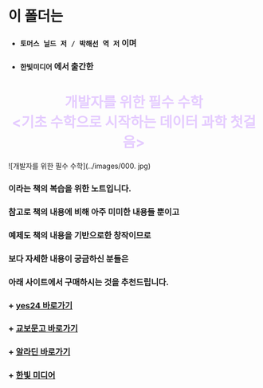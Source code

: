 # 이 폴더는
+ ### `토머스 닐드 저 / 박해선 역 저` 이며
+ ### `한빛미디어` 에서 출간한

# <div style="text-align:center;"><span style="color: #E5CCFF">개발자를 위한 필수 수학<br>\<기초 수학으로 시작하는 데이터 과학 첫걸음\></span></div>

![개발자를 위한 필수 수학](../images/000. jpg)

### 이라는 책의 복습을 위한 노트입니다.
### 참고로 책의 내용에 비해 아주 미미한 내용들 뿐이고
### 예제도 책의 내용을 기반으로한 창작이므로
### 보다 자세한 내용이 궁금하신 분들은 
### 아래 사이트에서 구매하시는 것을 추천드립니다.
  ###  + [yes24 바로가기](https://www.yes24.com/Product/Goods/126804246)
  ###  + [교보문고 바로가기](https://product.kyobobook.co.kr/detail/S000213417669)
  ###  + [알라딘 바로가기](https://www.aladin.co.kr/shop/wproduct.aspx?ItemId=340346630)
  ###  + [한빛 미디어](https://www.hanbit.co.kr/media/books/book_view.html?p_code=B6844303854)
